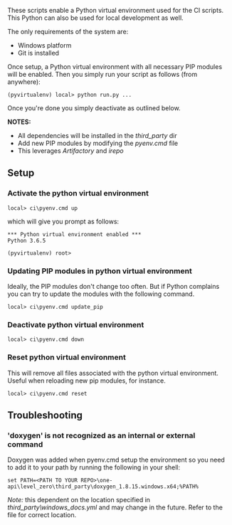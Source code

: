 These scripts enable a Python virtual environment used for the CI scripts. This Python can also be used for local development as well.

The only requirements of the system are:
* Windows platform
* Git is installed

Once setup, a Python virtual environment with all necessary PIP modules will be enabled. Then you simply run your script as follows (from anywhere):

 ```
 (pyvirtualenv) local> python run.py ...
 ```

 Once you're done you simply deactivate as outlined below.

 **NOTES:**
 * All dependencies will be installed in the *third_party* dir
 * Add new PIP modules by modifying the *pyenv.cmd* file
 * This leverages *Artifactory* and *irepo*

## Setup

### Activate the python virtual environment

```
local> ci\pyenv.cmd up
```
which will give you prompt as follows:
```
*** Python virtual environment enabled ***
Python 3.6.5

(pyvirtualenv) root>
```

### Updating PIP modules in python virtual environment

Ideally, the PIP modules don't change too often. But if Python complains you can try to update the modules with the following command.

```
local> ci\pyenv.cmd update_pip
```

### Deactivate python virtual environment

```
local> ci\pyenv.cmd down
```

### Reset python virtual environment

This will remove all files associated with the python virtual environment. Useful when reloading new pip modules, for instance.

```
local> ci\pyenv.cmd reset
```

## Troubleshooting

### 'doxygen' is not recognized as an internal or external command

Doxygen was added when pyenv.cmd setup the environment so you need to add it to your path by running the following in your shell:

```console
set PATH=<PATH TO YOUR REPO>\one-api\level_zero\third_party\doxygen_1.8.15.windows.x64;%PATH%
```

*Note:* this dependent on the location specified in *third_party\windows_docs.yml* and may change in the future. Refer to the file for correct location.